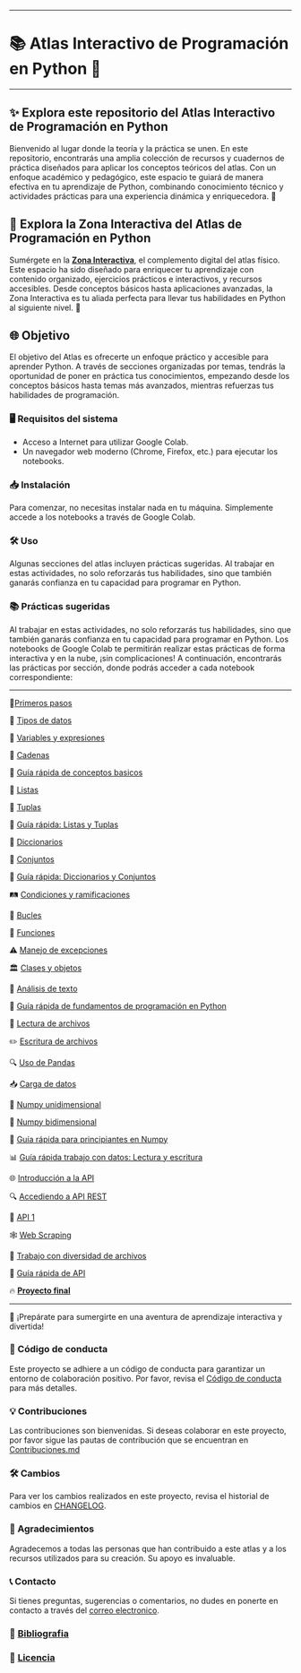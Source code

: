 ___
# 📚 **Atlas Interactivo de Programación en Python** 🚀
___

## ✨ **Explora este repositorio del Atlas Interactivo de Programación en Python**  
Bienvenido al lugar donde la teoría y la práctica se unen. En este repositorio, encontrarás una amplia colección de recursos y cuadernos de práctica diseñados para aplicar los conceptos teóricos del atlas. Con un enfoque académico y pedagógico, este espacio te guiará de manera efectiva en tu aprendizaje de Python, combinando conocimiento técnico y actividades prácticas para una experiencia dinámica y enriquecedora. 🚀

## 🌟 **Explora la Zona Interactiva del Atlas de Programación en Python**  
Sumérgete en la **[Zona Interactiva](https://sites.google.com/view/atlasinteractivodeprogramacion/)**, el complemento digital del atlas físico. Este espacio ha sido diseñado para enriquecer tu aprendizaje con contenido organizado, ejercicios prácticos e interactivos, y recursos accesibles. Desde conceptos básicos hasta aplicaciones avanzadas, la Zona Interactiva es tu aliada perfecta para llevar tus habilidades en Python al siguiente nivel. 🚀

## 🌐 Objetivo
El objetivo del Atlas es ofrecerte un enfoque práctico y accesible para aprender Python. A través de secciones organizadas por temas, tendrás la oportunidad de poner en práctica tus conocimientos, empezando desde los conceptos básicos hasta temas más avanzados, mientras refuerzas tus habilidades de programación.

### 🖥️ Requisitos del sistema

- Acceso a Internet para utilizar Google Colab.
- Un navegador web moderno (Chrome, Firefox, etc.) para ejecutar los notebooks.

### 📥 Instalación

Para comenzar, no necesitas instalar nada en tu máquina. Simplemente accede a los notebooks a través de Google Colab. 

### 🛠️ Uso

Algunas secciones del atlas incluyen prácticas sugeridas. Al trabajar en estas actividades, no solo reforzarás tus habilidades, sino que también ganarás confianza en tu capacidad para programar en Python.

### 📚 Prácticas sugeridas

Al trabajar en estas actividades, no solo reforzarás tus habilidades, sino que también ganarás confianza en tu capacidad para programar en Python. Los notebooks de Google Colab te permitirán realizar estas prácticas de forma interactiva y en la nube, ¡sin complicaciones! A continuación, encontrarás las prácticas por sección, donde podrás acceder a cada notebook correspondiente:

---
🔗[Primeros pasos](https://colab.research.google.com/drive/1N814avySj1W-XvD9cqiaj3qn9STI4M3N?usp=sharing)

🔗 [Tipos de datos](https://www.blogger.com/u/1/blog/page/edit/8657873398036118919/1236084761029559950#)

🔗 [Variables y expresiones](https://colab.research.google.com/drive/1xhx923Z1-HXVYiGe1uhWmbi2LUDyD-Wo?usp=sharing)

🔗 [Cadenas](https://colab.research.google.com/drive/1d7cbmB1FloSP6E23J6LARZ_BOmD2slI3?usp=sharing)

🔗 [Guía rápida de conceptos basicos](https://colab.research.google.com/drive/1P4ZuQzsCISKW_zIVNOsuIldH98O1jyKu?usp=sharing)

🔗 [Listas](https://www.blogger.com/u/1/blog/page/edit/8657873398036118919/8456962071541287889#)

🔗 [Tuplas](https://www.blogger.com/u/1/blog/page/edit/8657873398036118919/8456962071541287889#)

🔗 [Guía rápida: Listas y Tuplas](https://drive.google.com/file/d/1ZYdr5L4qfjVaj5XD60j48Gos4nxe9gmy/view?usp=sharing)

🔗 [Diccionarios](https://colab.research.google.com/drive/1pm0cKTtDTnpCWMTH5ffcL7ofbbF_ndBK?usp=sharing)

🔗 [Conjuntos](https://colab.research.google.com/drive/1CSg01IlcOejlwz-Zai_eCrpNBtURQ-qB?usp=sharing)

🔗 [Guía rápida: Diccionarios y Conjuntos](https://drive.google.com/file/d/1zyq06dgpRQE6SnZpl5jvo7lwTP1R3v1s/view?usp=sharing)

🛤️ [Condiciones y ramificaciones](https://colab.research.google.com/drive/1ujEbjuWJyQJ97pp2zJUljQjOYPqjtLok?usp=sharing)

🔄 [Bucles](https://colab.research.google.com/drive/1NvjrRmykSxqG79QlNk08oackscrCoJe4?usp=sharing)

🔧 [Funciones](https://colab.research.google.com/drive/1Z92_JmvdIJpcllEI2ta-yCuDbSwFr0e-?usp=sharing)

⚠️ [Manejo de excepciones](https://colab.research.google.com/drive/1fQFvQDKtKwbmBapneaTr-CLHhA7J9mHT?usp=sharing)

🏛️ [Clases y objetos](https://colab.research.google.com/drive/1sGc71TLPRO4qgmxxJSvoA7aDGaF8Qh5F?usp=sharing)

📝 [Análisis de texto](https://colab.research.google.com/drive/1qkfwPgoPL0eUvAYrEqb1Nl--Fo6g-ZWJ?usp=sharing)

🚀 [Guía rápida de fundamentos de programación en Python](https://drive.google.com/file/d/1B_PJ9H2E9yDxNuwgLv5jFsJZHmMBPtl5/view?usp=sharing)

📂 [Lectura de archivos](https://colab.research.google.com/drive/1IWg5MM-p_DP5dn3nU5gr9ne1_GgFEI4U?usp=sharing)

✏️ [Escritura de archivos](https://colab.research.google.com/drive/1TM80345R1DQwTpil5YXFg5QUBfzTlpgQ?usp=sharing)

🔍 [Uso de Pandas](https://colab.research.google.com/drive/1ARQa8UEklbZheFrsNUEgkvUk7mv2tAIs?usp=sharing)

📥 [Carga de datos](https://colab.research.google.com/drive/1YbcKODCOj1Zt_01Sdb1SDvYTiO21RBOz?usp=sharing)

🔢 [Numpy unidimensional](https://colab.research.google.com/drive/1WCsjlxS9gdYjJATDsyhAHEevzMID5jXE?usp=sharing)

🧮 [Numpy bidimensional](https://colab.research.google.com/drive/1zMZ4ss2GuXee_kDLLCQJtKfir2erOwgp?usp=sharing)

🚀 [Guía rápida para principiantes en Numpy](https://drive.google.com/file/d/1y_feSHIvWjBA0nqgXR-fgpnEJd9uw3GT/view?usp=sharing)

📊 [Guía rápida trabajo con datos: Lectura y escritura](https://drive.google.com/file/d/1tQ0iOPI6GM5Vv2qd46zoEDtTx7dbLeMV/view?usp=sharing)

🌐 [Introducción a la API](https://colab.research.google.com/drive/124kHu4nw_22oFsMLD3hUEPzwmqfk1rJF?usp=sharing)

🔍 [Accediendo a API REST](https://colab.research.google.com/drive/1v7IDlnkSX9ubzxCeuDJ6q5E38r6tnOgn?usp=sharing)

📡 [API 1](https://colab.research.google.com/drive/13bcvyO7JpWNPpHOPEzIr46p5J3Kzk5_B?usp=sharing)

🕸️ [Web Scraping](https://colab.research.google.com/drive/1bpwYQRbSMhDo7dfygvnv5QFBAUH9FJtZ?usp=sharing)

📂 [Trabajo con diversidad de archivos](https://colab.research.google.com/drive/1hyYtHCidxkf1QmBj9Hp5g-nC_Qvy-p-e?usp=sharing)

🚀 [Guía rápida de API](https://drive.google.com/file/d/1fQMgx_J38FXaR1_vs1zM4zZ0YH7E7R1Z/view?usp=sharing)

🔥 **[Proyecto final](https://github.com/eduardoleon9010/Atlas_interactivo_de_programacion_en_Python/blob/main/_pages/proyecto_final.md)**

---

🌟 ¡Prepárate para sumergirte en una aventura de aprendizaje interactiva y divertida!

### 🙌 Código de conducta

Este proyecto se adhiere a un código de conducta para garantizar un entorno de colaboración positivo. Por favor, revisa el [Código de conducta](https://github.com/eduardoleon9010/Atlas_interactivo_de_programacion_en_Python/blob/main/_pages/codigo_de_conducta.md) para más detalles.

### 💡 Contribuciones

Las contribuciones son bienvenidas. Si deseas colaborar en este proyecto, por favor sigue las pautas de contribución que se encuentran en [Contribuciones.md](https://github.com/eduardoleon9010/Atlas_interactivo_de_programacion_en_Python/blob/main/Contribuciones.md)

### 🛠️ Cambios

Para ver los cambios realizados en este proyecto, revisa el historial de cambios en [CHANGELOG](https://github.com/eduardoleon9010/Atlas_interactivo_de_programacion_en_Python/blob/main/_pages/contribuciones.md).

### 📖 Agradecimientos

Agradecemos a todas las personas que han contribuido a este atlas y a los recursos utilizados para su creación. Su apoyo es invaluable.

### 📞 Contacto

Si tienes preguntas, sugerencias o comentarios, no dudes en ponerte en contacto a través del [correo electronico](mailto:formacionexatech@gmail.com).

### 🔗 [Bibliografia](https://github.com/eduardoleon9010/Atlas_interactivo_de_programacion_en_Python/blob/main/_pages/BIBLIOGRAFIA.md)

### 📜 [Licencia](https://github.com/eduardoleon9010/Atlas_interactivo_de_programacion_en_Python/blob/main/_pages/Licencia.md)
